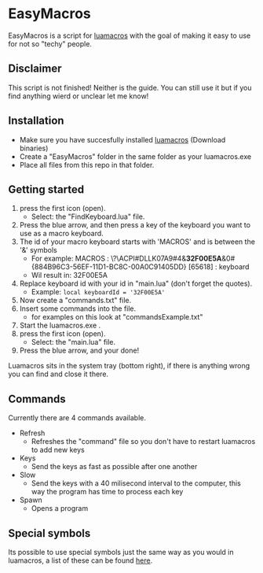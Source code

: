 
# EasyMacros
EasyMacros is a script for [luamacros](https://github.com/me2d13/luamacros) with the goal of making it easy to use for not so "techy" people.

## Disclaimer
This script is not finished! Neither is the guide. You can still use it but if you find anything wierd or unclear let me know!

## Installation
- Make sure you have succesfully installed [luamacros](https://github.com/me2d13/luamacros#binary-download) (Download binaries)
- Create a "EasyMacros" folder in the same folder as your luamacros.exe
- Place all files from this repo in that folder.

## Getting started

 1. press the first icon (open).
    - Select: the "FindKeyboard.lua" file.
 2. Press the blue arrow, and then press a key of the keyboard you want to use as a macro keyboard.
 3. The id of your macro keyboard starts with 'MACROS' and is between the '&' symbols
	- For example: MACROS  :  \\?\ACPI#DLLK07A9#4&**32F00E5A**&0#{884B96C3-56EF-11D1-BC8C-00A0C91405DD} [65618] :  keyboard
	- Wil result in: 32F00E5A
 4. Replace keyboard id with your id in "main.lua" (don't forget the quotes).
	- Example: `local keyboardId = '32F00E5A'`
 5. Now create a "commands.txt" file.
 6. Insert some commands into the file.
	- for examples on this look at "commandsExample.txt"
 7. Start the luamacros.exe .
 8. press the first icon (open).
    - Select: the "main.lua" file.
 9. Press the blue arrow, and your done!
 
 Luamacros sits in the system tray (bottom right), if there is anything wrong you can find and close it there.

## Commands
Currently there are 4 commands available.

 - Refresh
	 - Refreshes the "command" file so you don't have to restart luamacros to add new keys
- Keys
	- Send the keys as fast as possible after one another
- Slow
	- Send the keys with a 40 milisecond interval to the computer, this way the program has time to process each key
- Spawn
	- Opens a program

## Special symbols
Its possible to use special symbols just the same way as you would in luamacros, a list of these can be found [here](https://github.com/me2d13/luamacros/wiki/List-of-Keys).
